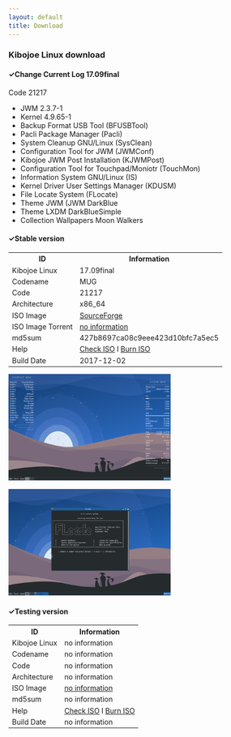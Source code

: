 ```yaml
---
layout: default
title: Download
---
```


<h3>Kibojoe Linux download</h3>

<h4>✓Change Current Log 17.09final</h4>

Code 21217

- JWM 2.3.7-1
- Kernel 4.9.65-1
- Backup Format USB Tool (BFUSBTool)
- Pacli Package Manager (Pacli)
- System Cleanup GNU/Linux (SysClean)
- Configuration Tool for JWM (JWMConf)
- Kibojoe JWM Post Installation (KJWMPost)
- Configuration Tool for Touchpad/Moniotr (TouchMon)
- Information System GNU/Linux (IS)
- Kernel Driver User Settings Manager (KDUSM)
- File Locate System (FLocate)
- Theme JWM (JWM DarkBlue
- Theme LXDM DarkBlueSimple
- Collection Wallpapers Moon Walkers

<h4>✓Stable version</h4>
<table>
          <tbody><tr>
            <th>ID</th><th>Information</th>
          </tr>
          <tr>
            <td>Kibojoe Linux</td><td>17.09final</td>
          </tr>
          <tr>
            <td>Codename</td><td>MUG</td>
          </tr>
          <tr>
            <td>Code</td><td>21217</td>
          </tr>
          <tr>
            <td>Architecture</td><td>x86_64</td>
          </tr>
          <tr>
            <td>ISO Image</td><td><a href="https://sourceforge.net/projects/kibojoe/files/17.09/Code%2021217/" target="_blank">SourceForge</a></td>
          </tr>
          <tr>
            <td>ISO Image Torrent</td><td><a href="https://sourceforge.net/projects/manjarotorrents/files/spins/Kibojoe/" target="_blank">no information</a></td>
          </tr>
          <tr>
            <td>md5sum</td><td>427b8697ca08c9eee423d10bfc7a5ec5</td>
          </tr>
          <tr>
            <td>Help</td><td><a href="https://wiki.manjaro.org/index.php?title=How-to_check_an_.ISO_MD5_checksum" target="_blank">Check ISO</a> I <a href="https://wiki.manjaro.org/index.php?title=Burn_an_ISO_File" target="_blank">Burn ISO</a></td>
          </tr>
          <tr>
            <td>Build Date</td><td>2017-12-02</td>
          </tr>
        </tbody></table>

<a href="http://www.auplod.com/u/ldauop99a7d.png"><img src="/img/img1.png" width="320" height="210" target="_blank"></a>

<a href="http://www.auplod.com/u/udpoal99a7e.png"><img src="/img/img2.png" width="320" height="210" target="_blank"></a>

<h4>✓Testing version</h4>
<table>
          <tbody><tr>
            <th>ID</th><th>Information</th>
          </tr>
          <tr>
            <td>Kibojoe Linux</td><td>no information</td>
          </tr>
          <tr>
            <td>Codename</td><td>no information</td>
          </tr>
          <tr>
            <td>Code</td><td>no information</td>
          </tr>
          <tr>
            <td>Architecture</td><td>no information</td>
          </tr>
          <tr>
            <td>ISO Image</td><td><a href="https://sourceforge.net/projects/kibojoe/" target="_blank">no information</a></td>
          </tr>
          <tr>
            <td>md5sum</td><td>no information</td>
          </tr>
          <tr>
            <td>Help</td><td><a href="https://wiki.manjaro.org/index.php?title=How-to_check_an_.ISO_MD5_checksum" target="_blank">Check ISO</a> I <a href="https://wiki.manjaro.org/index.php?title=Burn_an_ISO_File" target="_blank">Burn ISO</a></td>
          </tr>
          <tr>
            <td>Build Date</td><td>no information</td>
          </tr>
        </tbody></table>